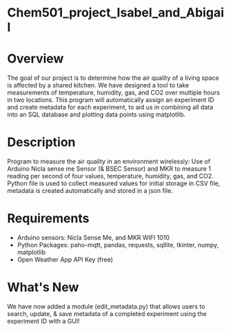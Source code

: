# Chem501_project_Isabel_and_Abigail
<h1>Overview</h1>
<p>
The goal of our project is to determine how the air quality of a living space is affected by a shared kitchen. We have designed a tool to take measurements of temperature, humidity, gas, and CO2 over multiple hours in two locations. This program will automatically assign an experiment ID and create metadata for each experiment, to aid us in combining all data into an SQL database and plotting data points using matplotlib.
</p>

<h1>Description</h1>
<p>
Program to measure the air quality in an environment wirelessly: Use of Arduino Nicla sense me Sensor (& BSEC Sensor) and MKR to measure 1 reading per second of four values, temperature, humidity, gas, and CO2. Python file is used to collect measured values for initial storage in CSV file, metadata is created automatically and stored in a json file.
</p>

<h1>Requirements</h1>
<ul>
<li>Arduino sensors: Nicla Sense Me, and MKR WIFI 1010
</li>
<li>Python Packages: paho-mqtt, pandas, requests, sqllite, tkinter, numpy, matplotlib
</li>
<li>Open Weather App API Key (free)
</li>
</ul>

<h1>What's New</h1>
<p>
We have now added a module (edit_metadata.py) that allows users to search, update, & save metadata of a completed experiment using the experiment ID with a GUI!
</p>

